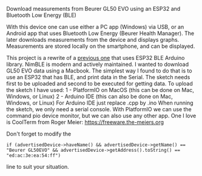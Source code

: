 Download measurements from Beurer GL50 EVO using an ESP32 and Bluetooth Low Energy (BLE)

With this device one can use either a PC app (Windows) via USB, or an Android app that uses Bluetooth Low Energy (Beurer Health Manager). The later downloads measurements from the device and displays graphs. Measurements are stored locally on the smartphone, and can be displayed.

This project is a rewrite of a [previous one](https://github.com/N0ury/ESP32-GL50_EVO-BLE) that uses ESP32 BLE Arduino library.
NimBLE is modern and actively maintained.
I wanted to download GL50 EVO data using a Macbook.
The simplest way I found to do that is to use an ESP32 that has BLE, and print data in the Serial.
The sketch needs first to be uploaded and second to be executed for getting data.
To upload the sketch I have used:
1 - PlatformIO on MacOS (this can be done on Mac, Windows, or Linux)
2 - Arduino IDE (this can also be done on Mac, Windows, or Linux)
For Arduino IDE just replace .cpp by .ino
When running the sketch, we only need a serial console.
With PlatformIO we can use the command pio device monitor, but we can also use any other app. One I love is CoolTerm from Roger Meier: https://freeware.the-meiers.org  
  
Don't forget to modify the  
```
if (advertisedDevice->haveName() && advertisedDevice->getName() == "Beurer GL50EVO" && advertisedDevice->getAddress().toString() == "ed:ac:3e:ea:54:ff")
```
line to suit your situation.
